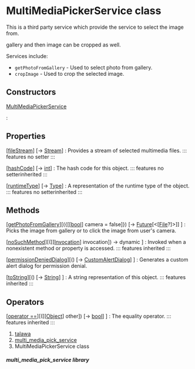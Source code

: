 
<div>

# MultiMediaPickerService class

</div>


This is a third party service which provide the service to select the
image from.

gallery and then image can be cropped as well.

Services include:

-   `getPhotoFromGallery` - Used to select photo from gallery.
-   `cropImage` - Used to crop the selected image.



## Constructors

[MultiMediaPickerService](../services_third_party_service_multi_media_pick_service/MultiMediaPickerService/MultiMediaPickerService.md)

:   



## Properties

[[fileStream](../services_third_party_service_multi_media_pick_service/MultiMediaPickerService/fileStream.md)] [→ [Stream](https://api.flutter.dev/flutter/dart-core/Stream-class.html)]
:   Provides a stream of selected multimedia files.
    ::: features
    no setter
    :::

[[hashCode](https://api.flutter.dev/flutter/dart-core/Object/hashCode.html)] [→ [int](https://api.flutter.dev/flutter/dart-core/int-class.html)]
:   The hash code for this object.
    ::: features
    no setterinherited
    :::

[[runtimeType](https://api.flutter.dev/flutter/dart-core/Object/runtimeType.html)] [→ [Type](https://api.flutter.dev/flutter/dart-core/Type-class.html)]
:   A representation of the runtime type of the object.
    ::: features
    no setterinherited
    :::



## Methods

[[getPhotoFromGallery](../services_third_party_service_multi_media_pick_service/MultiMediaPickerService/getPhotoFromGallery.md)][({[[[bool](https://api.flutter.dev/flutter/dart-core/bool-class.md)] camera = false]}) [→ [Future](https://api.flutter.dev/flutter/dart-core/Future-class.html)[\<[[File](https://api.flutter.dev/flutter/dart-io/File-class.html)?]\>]] ]
:   Picks the image from gallery or to click the image from user\'s
    camera.

[[noSuchMethod](https://api.flutter.dev/flutter/dart-core/Object/noSuchMethod.html)][([[[Invocation](https://api.flutter.dev/flutter/dart-core/Invocation-class.md)] invocation]) → dynamic ]
:   Invoked when a nonexistent method or property is accessed.
    ::: features
    inherited
    :::

[[permissionDeniedDialog](../services_third_party_service_multi_media_pick_service/MultiMediaPickerService/permissionDeniedDialog.md)][() [→ [CustomAlertDialog](../widgets_custom_alert_dialog/CustomAlertDialog-class.md)] ]
:   Generates a custom alert dialog for permission denial.

[[toString](https://api.flutter.dev/flutter/dart-core/Object/toString.html)][() [→ [String](https://api.flutter.dev/flutter/dart-core/String-class.html)] ]
:   A string representation of this object.
    ::: features
    inherited
    :::



## Operators

[[operator ==](https://api.flutter.dev/flutter/dart-core/Object/operator_equals.html)][([[[Object](https://api.flutter.dev/flutter/dart-core/Object-class.md)] other]) [→ [bool](https://api.flutter.dev/flutter/dart-core/bool-class.html)] ]
:   The equality operator.
    ::: features
    inherited
    :::







1.  [talawa](../index.md)
2.  [multi_media_pick_service](../services_third_party_service_multi_media_pick_service/)
3.  MultiMediaPickerService class

##### multi_media_pick_service library







